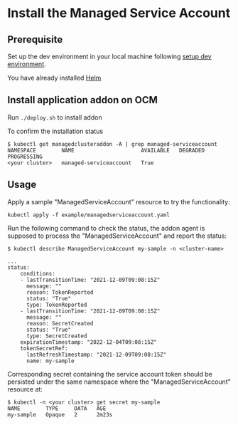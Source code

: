 # Install the Managed Service Account

## Prerequisite

Set up the dev environment in your local machine following [setup dev environment](../setup-dev-environment).

You have already installed [Helm](https://helm.sh/docs/intro/install/)

## Install application addon on OCM

Run `./deploy.sh` to install addon

To confirm the installation status

```
$ kubectl get managedclusteraddon -A | grep managed-serviceaccount
NAMESPACE        NAME                     AVAILABLE   DEGRADED   PROGRESSING
<your cluster>   managed-serviceaccount   True
```

## Usage

Apply a sample "ManagedServiceAccount" resource to try the functionality:

```
kubectl apply -f example/managedserviceaccount.yaml
```


Run the following command to check the status, the addon agent is supposed to process the "ManagedServiceAccount" and report the status:
```
$ kubectl describe ManagedServiceAccount my-sample -n <cluster-name>

...
status:
    conditions:
    - lastTransitionTime: "2021-12-09T09:08:15Z"
      message: ""
      reason: TokenReported
      status: "True"
      type: TokenReported
    - lastTransitionTime: "2021-12-09T09:08:15Z"
      message: ""
      reason: SecretCreated
      status: "True"
      type: SecretCreated
    expirationTimestamp: "2022-12-04T09:08:15Z"
    tokenSecretRef:
      lastRefreshTimestamp: "2021-12-09T09:08:15Z"
      name: my-sample
```

Corresponding secret containing the service account token should be persisted under the same namespace where the "ManagedServiceAccount" resource at:

```
$ kubectl -n <your cluster> get secret my-sample  
NAME        TYPE     DATA   AGE
my-sample   Opaque   2      2m23s
```